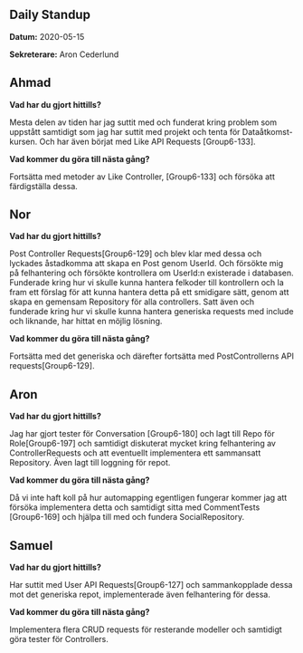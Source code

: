 ## **Daily Standup**

**Datum:** 2020-05-15

**Sekreterare:** Aron Cederlund



## **Ahmad**

**Vad har du gjort hittills?**

Mesta delen av tiden har jag suttit med och funderat kring problem som uppstått samtidigt som jag har suttit med projekt och tenta för Dataåtkomst-kursen. Och har även börjat med Like API Requests [Group6-133].

**Vad kommer du göra till nästa gång?**

Fortsätta med metoder av Like Controller, [Group6-133] och försöka att färdigställa dessa.

## **Nor**

**Vad har du gjort hittills?**

Post Controller Requests[Group6-129] och blev klar med dessa och lyckades åstadkomma att skapa en Post genom UserId. Och försökte mig på felhantering och försökte kontrollera om UserId:n existerade i databasen. Funderade kring hur vi skulle kunna hantera felkoder till kontrollern och la fram ett förslag för att kunna hantera detta på ett smidigare sätt, genom att skapa en gemensam Repository för alla controllers. Satt även och funderade kring hur vi skulle kunna hantera generiska requests med include och liknande, har hittat en möjlig lösning.

**Vad kommer du göra till nästa gång?**

Fortsätta med det generiska och därefter fortsätta med PostControllerns API requests[Group6-129].


## **Aron**

**Vad har du gjort hittills?**

Jag har gjort tester för Conversation [Group6-180] och lagt till Repo för Role[Group6-197] och samtidigt diskuterat mycket kring felhantering av ControllerRequests och att eventuellt implementera ett sammansatt Repository. Även lagt till loggning för repot. 

**Vad kommer du göra till nästa gång?**

Då vi inte haft koll på hur automapping egentligen fungerar kommer jag att försöka implementera detta och samtidigt sitta med CommentTests [Group6-169] och hjälpa till med och fundera SocialRepository.

## **Samuel**

**Vad har du gjort hittills?**

Har suttit med User API Requests[Group6-127] och sammankopplade dessa mot det generiska repot, implementerade även felhantering för dessa.

**Vad kommer du göra till nästa gång?**

Implementera flera CRUD requests för resterande modeller och samtidigt göra tester för Controllers.